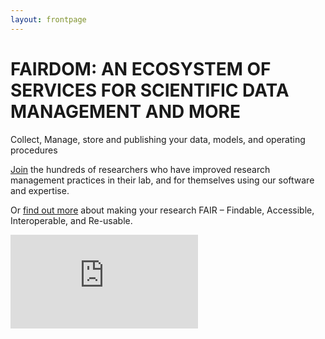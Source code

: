 ```yaml
---
layout: frontpage
---
```




# FAIRDOM: AN ECOSYSTEM OF SERVICES FOR SCIENTIFIC DATA MANAGEMENT AND MORE 


   Collect, Manage, store and publishing your data, models, and operating procedures 

   [Join](https://fair-dom.org/contribute/join-us) the hundreds of researchers who have improved research management practices in their lab, and for themselves using our software and expertise.

   Or [find out more](https://fair-dom.org/about-fairdom) about making your research FAIR – Findable, Accessible, Interoperable, and Re-usable.


   <iframe class="you-tube" src="https://www.youtube.com/embed/PWutnWBfUSw" frameborder="0" allowfullscreen></iframe>
